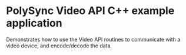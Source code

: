 # PolySync Video API C++ example application
Demonstrates how to use the Video API routines to communicate with a video device, and encode/decode the data.
